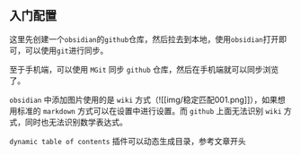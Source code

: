 ```toc

```
## 入门配置

这里先创建一个`obsidian`的`github`仓库，然后拉去到本地，使用`obsidian`打开即可，可以使用`git`进行同步。

至于手机端，可以使用 `MGit` 同步 `github` 仓库，然后在手机端就可以同步浏览了。

`obsidian` 中添加图片使用的是 `wiki` 方式（![[img/稳定匹配001.png]]），如果想用标准的 `markdown` 方式可以在设置中进行设置。而 `github` 上面无法识别 `wiki` 方式，同时也无法识别数学表达式。

`dynamic table of contents` 插件可以动态生成目录，参考文章开头




